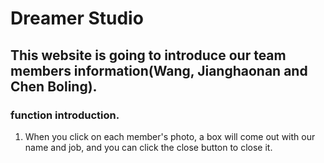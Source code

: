 # Dreamer Studio
## This website is going to introduce our team members information(Wang, Jianghaonan and Chen Boling).

### function introduction. 
1. When you click on each member's photo, a box will come out with our name and job, and you can click the close button to close it.